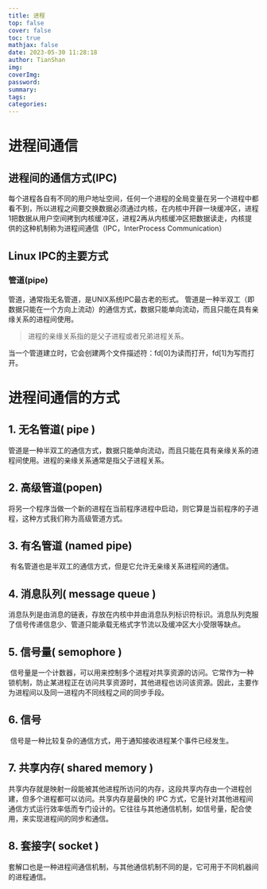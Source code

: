 ```yaml
---
title: 进程
top: false
cover: false
toc: true
mathjax: false
date: 2023-05-30 11:28:18
author: TianShan
img:
coverImg:
password:
summary:
tags:
categories:
---
```


# 进程间通信

## 进程间的通信方式(IPC)

每个进程各自有不同的用户地址空间，任何一个进程的全局变量在另一个进程中都看不到，所以进程之间要交换数据必须通过内核，在内核中开辟一块缓冲区，进程1把数据从用户空间拷到内核缓冲区，进程2再从内核缓冲区把数据读走，内核提供的这种机制称为进程间通信（IPC，InterProcess Communication）

## Linux IPC的主要方式
### 管道(pipe)

管道，通常指无名管道，是UNIX系统IPC最古老的形式。
管道是一种半双工（即数据只能在一个方向上流动）的通信方式，数据只能单向流动，而且只能在具有亲缘关系的进程间使用。

> 进程的亲缘关系指的是父子进程或者兄弟进程关系。

当一个管道建立时，它会创建两个文件描述符：fd[0]为读而打开，fd[1]为写而打开。


# 进程间通信的方式

## 1. 无名管道( pipe )
管道是一种半双工的通信方式，数据只能单向流动，而且只能在具有亲缘关系的进程间使用。进程的亲缘关系通常是指父子进程关系。

## 2. 高级管道(popen)
将另一个程序当做一个新的进程在当前程序进程中启动，则它算是当前程序的子进程，这种方式我们称为高级管道方式。


## 3. 有名管道 (named pipe)
 有名管道也是半双工的通信方式，但是它允许无亲缘关系进程间的通信。

## 4. 消息队列( message queue )
消息队列是由消息的链表，存放在内核中并由消息队列标识符标识。消息队列克服了信号传递信息少、管道只能承载无格式字节流以及缓冲区大小受限等缺点。

## 5. 信号量( semophore )
 信号量是一个计数器，可以用来控制多个进程对共享资源的访问。它常作为一种锁机制，防止某进程正在访问共享资源时，其他进程也访问该资源。因此，主要作为进程间以及同一进程内不同线程之间的同步手段。

## 6. 信号
 信号是一种比较复杂的通信方式，用于通知接收进程某个事件已经发生。

## 7. 共享内存( shared memory )
共享内存就是映射一段能被其他进程所访问的内存，这段共享内存由一个进程创建，但多个进程都可以访问。共享内存是最快的 IPC 方式，它是针对其他进程间通信方式运行效率低而专门设计的。它往往与其他通信机制，如信号量，配合使用，来实现进程间的同步和通信。


## 8. 套接字( socket )
套解口也是一种进程间通信机制，与其他通信机制不同的是，它可用于不同机器间的进程通信。

